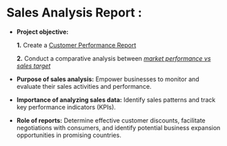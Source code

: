 
# Sales Analysis Report :


- **Project objective:** 

    **1.** Create a [Customer Performance Report](https://github.com/AryanSurana27/SALES-ANALYSIS/blob/main/Customer%20Performance%20Report.pdf)

    **2.** Conduct a comparative analysis between _[market performance vs  sales target](https://github.com/AryanSurana27/Sales_Analysis/blob/main/Customer%20Performance%20Report.pdf)_

- **Purpose of sales analysis:** Empower businesses to monitor and evaluate their sales activities and performance.

- **Importance of analyzing sales data:** Identify sales patterns and track key performance indicators (KPIs).

- **Role of reports:** Determine effective customer discounts, facilitate negotiations with consumers, and identify potential business expansion opportunities in promising countries.

